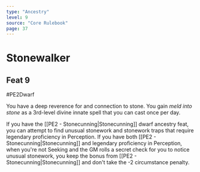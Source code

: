 ```yaml
---
type: "Ancestry"
level: 9
source: "Core Rulebook"
page: 37
---
```

# Stonewalker
## Feat 9
#PE2Dwarf

You have a deep reverence for and connection to stone. You gain *meld into stone* as a 3rd-level divine innate spell that you can cast once per day.

If you have the [[PE2 - Stonecunning|Stonecunning]] dwarf ancestry feat, you can attempt to find unusual stonework and stonework traps that require legendary proficiency in Perception. If you have both [[PE2 - Stonecunning|Stonecunning]] and legendary proficiency in Perception, when you're not Seeking and the GM rolls a secret check for you to notice unusual stonework, you keep the bonus from [[PE2 - Stonecunning|Stonecunning]] and don't take the -2 circumstance penalty.